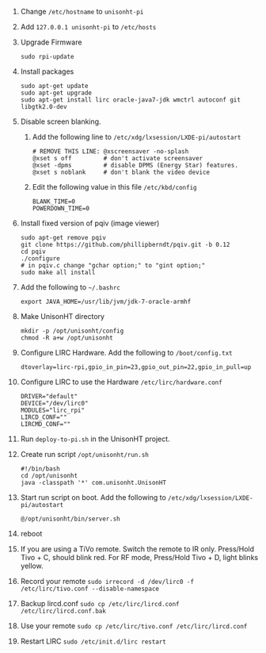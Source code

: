 1. Change `/etc/hostname` to `unisonht-pi`
1. Add `127.0.0.1 unisonht-pi` to `/etc/hosts`
1. Upgrade Firmware

    ```
    sudo rpi-update
    ```

1. Install packages

    ```
    sudo apt-get update
    sudo apt-get upgrade
    sudo apt-get install lirc oracle-java7-jdk wmctrl autoconf git libgtk2.0-dev
    ```

1. Disable screen blanking. 

    1. Add the following line to `/etc/xdg/lxsession/LXDE-pi/autostart`

        ```
        # REMOVE THIS LINE: @xscreensaver -no-splash
        @xset s off         # don't activate screensaver
        @xset -dpms         # disable DPMS (Energy Star) features.
        @xset s noblank     # don't blank the video device
        ```
        
    1. Edit the following value in this file `/etc/kbd/config`

        ```
        BLANK_TIME=0
        POWERDOWN_TIME=0
        ```

1. Install fixed version of pqiv (image viewer)

    ```
    sudo apt-get remove pqiv
    git clone https://github.com/phillipberndt/pqiv.git -b 0.12
    cd pqiv
    ./configure
    # in pqiv.c change "gchar option;" to "gint option;"
    sudo make all install
    ```

1. Add the following to `~/.bashrc`

    ```
    export JAVA_HOME=/usr/lib/jvm/jdk-7-oracle-armhf
    ```

1. Make UnisonHT directory

    ```
    mkdir -p /opt/unisonht/config
    chmod -R a+w /opt/unisonht
    ```

1. Configure LIRC Hardware. Add the following to `/boot/config.txt`

    ```
    dtoverlay=lirc-rpi,gpio_in_pin=23,gpio_out_pin=22,gpio_in_pull=up
    ```

1. Configure LIRC to use the Hardware `/etc/lirc/hardware.conf`

    ```
    DRIVER="default"
    DEVICE="/dev/lirc0"
    MODULES="lirc_rpi"
    LIRCD_CONF=""
    LIRCMD_CONF=""
    ```

1. Run `deploy-to-pi.sh` in the UnisonHT project.
1. Create run script `/opt/unisonht/run.sh`

    ```
    #!/bin/bash
    cd /opt/unisonht
    java -classpath '*' com.unisonht.UnisonHT
    ```
1. Start run script on boot. Add the following to `/etc/xdg/lxsession/LXDE-pi/autostart`

    ```
    @/opt/unisonht/bin/server.sh
    ```

1. reboot
1. If you are using a TiVo remote. Switch the remote to IR only. Press/Hold Tivo + C, should blink red. For RF mode, Press/Hold Tivo + D, light blinks yellow.
1. Record your remote `sudo irrecord -d /dev/lirc0 -f /etc/lirc/tivo.conf --disable-namespace`
1. Backup lircd.conf `sudo cp /etc/lirc/lircd.conf /etc/lirc/lircd.conf.bak`
1. Use your remote `sudo cp /etc/lirc/tivo.conf /etc/lirc/lircd.conf`
1. Restart LIRC `sudo /etc/init.d/lirc restart`

